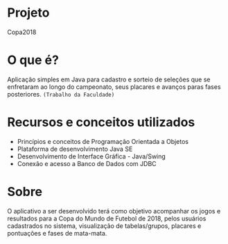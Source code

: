 # Projeto 

Copa2018

# O que é?

Aplicação simples em Java para cadastro e sorteio de seleções que se enfretaram ao longo do campeonato, 
seus placares e avanços paras fases posteriores. `(Trabalho da Faculdade)`

# Recursos e conceitos utilizados

- Princípios e conceitos de Programação Orientada a Objetos
- Plataforma de desenvolvimento Java SE
- Desenvolvimento de Interface Gráfica - Java/Swing
- Conexão e acesso a Banco de Dados com JDBC

# Sobre 

O aplicativo a ser desenvolvido terá como objetivo acompanhar os jogos e resultados 
para a Copa do Mundo de Futebol de 2018, pelos usuários cadastrados no sistema, 
visualização de tabelas/grupos, placares e pontuações e fases de mata-mata.
